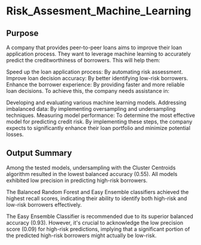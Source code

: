 # Risk_Assesment_Machine_Learning
## Purpose

A company that provides peer-to-peer loans aims to improve their loan application process. They want to leverage machine learning to accurately predict the creditworthiness of borrowers. This will help them:

Speed up the loan application process: By automating risk assessment.
Improve loan decision accuracy: By better identifying low-risk borrowers.
Enhance the borrower experience: By providing faster and more reliable loan decisions.
To achieve this, the company needs assistance in:

Developing and evaluating various machine learning models.
Addressing imbalanced data: By implementing oversampling and undersampling techniques.
Measuring model performance: To determine the most effective model for predicting credit risk.
By implementing these steps, the company expects to significantly enhance their loan portfolio and minimize potential losses.

## Output Summary
Among the tested models, undersampling with the Cluster Centroids algorithm resulted in the lowest balanced accuracy (0.55). All models exhibited low precision in predicting high-risk borrowers.

The Balanced Random Forest and Easy Ensemble classifiers achieved the highest recall scores, indicating their ability to identify both high-risk and low-risk borrowers effectively.

The Easy Ensemble Classifier is recommended due to its superior balanced accuracy (0.93). However, it's crucial to acknowledge the low precision score (0.09) for high-risk predictions, implying that a significant portion of the predicted high-risk borrowers might actually be low-risk.


